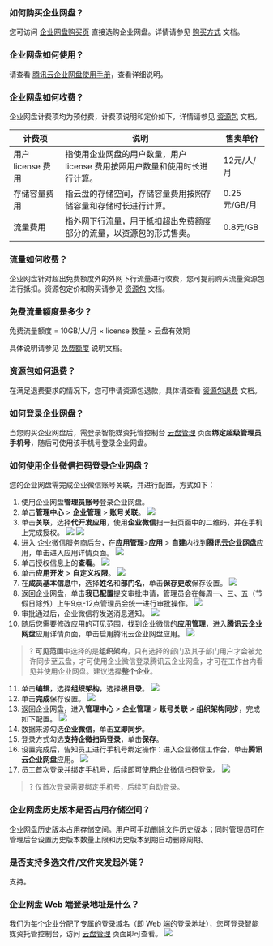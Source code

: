 ### 如何购买企业网盘？

您可访问 [企业网盘购买页](https://buy.cloud.tencent.com/tced) 直接选购企业网盘。详情请参见 [购买方式](https://cloud.tencent.com/document/product/1339/68343) 文档。

### 企业网盘如何使用？

请查看 [腾讯云企业网盘使用手册](https://static.cofile.net/tools/TencentCloudDrive_User_Manual_v3.pdf)，查看详细说明。

### 企业网盘如何收费？

企业网盘计费项均为预付费，计费项说明和定价如下，详情请参见 [资源包](https://cloud.tencent.com/document/product/1339/68342) 文档。

| 计费项             | 说明                                                         | 售卖单价     |
| ------------------ | ------------------------------------------------------------ | ------------ |
| 用户 license 费用  | 指使用企业网盘的用户数量，用户 license 费用按照用户数量和使用时长进行计算。 | 12元/人/月   |
| 存储容量费用       | 指云盘的存储空间，存储容量费用按照存储容量和存储时长进行计算。 | 0.25元/GB/月 |
| 流量费用           | 指外网下行流量，用于抵扣超出免费额度部分的流量，以资源包的形式售卖。 |   0.8元/GB    |


### 流量如何收费？
企业网盘针对超出免费额度外的外网下行流量进行收费，您可提前购买流量资源包进行抵扣。资源包定价和购买请参见 [资源包](https://cloud.tencent.com/document/product/1339/68342) 文档。

### 免费流量额度是多少？

免费流量额度 = 10GB/人/月 × license 数量 × 云盘有效期 

具体说明请参见 [免费额度](https://cloud.tencent.com/document/product/1339/68344) 说明文档。

### 资源包如何退费？

在满足退费要求的情况下，您可申请资源包退款，具体请查看 [资源包退费](https://cloud.tencent.com/document/product/1339/68342#.E8.B5.84.E6.BA.90.E5.8C.85.E9.80.80.E8.B4.B9) 文档。

### 如何登录企业网盘？

当您购买企业网盘后，需登录智能媒资托管控制台 [云盘管理](https://console.cloud.tencent.com/smh/official-list) 页面**绑定超级管理员手机号**，随后可使用该手机号登录企业网盘。

### 如何使用企业微信扫码登录企业网盘？

您的企业网盘需完成企业微信账号关联，并进行配置，方式如下：

1. 使用企业网盘**管理员账号**登录企业网盘。
2. 单击**管理中心** > **企业管理** > **账号关联**。
![]( https://qcloudimg.tencent-cloud.cn/raw/1b6dde85a41bdc2d5faa390803dba1fe.png)
3. 单击**关联**，选择**代开发应用**，使用**企业微信**扫一扫页面中的二维码，并在手机上完成授权。
![]( https://qcloudimg.tencent-cloud.cn/raw/032f21361286a9630e8bcf9e9243c90e.png)
![]( https://qcloudimg.tencent-cloud.cn/raw/e37750f90d0412c53274183185a80194.png)
4. 进入 [企业微信服务商后台](https://open.work.weixin.qq.com/wwopen/login)，在**应用管理**>**应用** > **自建**内找到**腾讯云企业网盘**应用，单击进入应用详情页面。
![](https://qcloudimg.tencent-cloud.cn/raw/f1a8c9206e1e064aac6cf7ee96517285.png)
5. 单击授权信息上的**查看**。
![](https://qcloudimg.tencent-cloud.cn/raw/55e44d239237fbd63b74c028e0d08013.png)
6. 单击**应用开发** > **自定义权限**。
![](https://qcloudimg.tencent-cloud.cn/raw/586d6542ad53ec735dbd31395b5fe221.png)
7. 在**成员基本信息**中，选择**姓名**和**部门名**，单击**保存更改**保存设置。
![](https://qcloudimg.tencent-cloud.cn/raw/afb5e7b4bf207771db1a0c09421d1fa4.png)
8. 返回企业网盘，单击**我已配置**提交审批申请，管理员会在每周一、三、五（节假日除外）上午9点-12点管理员会统一进行审批操作。
![](https://qcloudimg.tencent-cloud.cn/raw/4f9ca4deea2b29c8d4311b2d76e6b6d5.png)
9. 审批通过后，企业微信将发送消息通知。
![](https://qcloudimg.tencent-cloud.cn/raw/e93004f15745751cbeaa3b23ebb0ba52.png)
10. 随后您需要修改应用的可见范围，找到企业微信的**应用管理**，进入**腾讯云企业网盘**应用详情页面，单击启用腾讯云企业网盘应用。
![](https://qcloudimg.tencent-cloud.cn/raw/084f2bfb32f6d945301b69809e580204.png)
>? **可见范围**中选择的是**组织架构**，只有选择的部门及其子部门用户才会被允许同步至云盘，才可使用企业微信登录腾讯云企业网盘，才可在工作台内看见并使用企业网盘。建议选择**整个企业**。
>
11. 单击**编辑**，选择**组织架构**，选择**根目录**。
![](https://qcloudimg.tencent-cloud.cn/raw/7a8b4fce7d511d5784ffa338cfee7932.png)
12. 单击**完成**保存设置。
![](https://qcloudimg.tencent-cloud.cn/raw/93c97f9d7d192e493d6bb6a952805c2e.png)
13. 返回企业网盘，进入**管理中心** > **企业管理** > **账号关联** > **组织架构同步**，完成如下配置。
![](https://qcloudimg.tencent-cloud.cn/raw/ee1d5fb92a377b4dee6cbe8f5fa307e2.png)
 1. 数据来源勾选**企业微信**，单击**立即同步**。
 2. 登录方式勾选**支持企微扫码登录**，单击**保存**。
12. 设置完成后，告知员工进行手机号绑定操作：进入企业微信工作台，单击**腾讯云企业网盘**应用。
![](https://qcloudimg.tencent-cloud.cn/raw/b90babfcb165cbf1d5faaf3fc1205f26.png)
13. 员工首次登录并绑定手机号，后续即可使用企业微信扫码登录。
![](https://qcloudimg.tencent-cloud.cn/raw/96b810e2c254af89e3a871a24b175898.png)
>? 仅首次登录需要绑定手机号，后续可自动登录。
>

### 企业网盘历史版本是否占用存储空间？

企业网盘历史版本占用存储空间。用户可手动删除文件历史版本；同时管理员可在管理后台设置历史版本数量上限和历史版本到期自动删除周期。

### 是否支持多选文件/文件夹发起外链？
支持。

### 企业网盘 Web 端登录地址是什么？

我们为每个企业分配了专属的登录域名（即 Web 端的登录地址），您可登录智能媒资托管控制台，访问 [云盘管理](https://console.cloud.tencent.com/smh/official-list) 页面即可查看。
![](https://qcloudimg.tencent-cloud.cn/raw/c6592c9a703f35cf1185f4538c0e3285.png)
